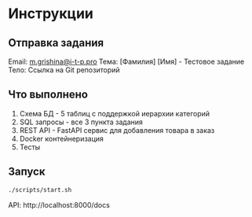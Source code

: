 # Инструкции

## Отправка задания

Email: m.grishina@i-t-p.pro
Тема: [Фамилия] [Имя] - Тестовое задание
Тело: Ссылка на Git репозиторий

## Что выполнено

1. Схема БД - 5 таблиц с поддержкой иерархии категорий
2. SQL запросы - все 3 пункта задания
3. REST API - FastAPI сервис для добавления товара в заказ
4. Docker контейнеризация
5. Тесты

## Запуск

```bash
./scripts/start.sh
```

API: http://localhost:8000/docs
